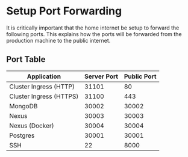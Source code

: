 # Setup Port Forwarding

It is critically important that the home internet be setup to forward the following ports. This explains how the ports will be forwarded from the production machine to the public internet.

## Port Table

| Application             | Server Port | Public Port |
|-------------------------|-------------|-------------|
| Cluster Ingress (HTTP)  | 31101       | 80          |
| Cluster Ingress (HTTPS) | 31100       | 443         |
| MongoDB                 | 30002       | 30002       |
 | Nexus                   | 30003       | 30003       |
| Nexus (Docker)          | 30004       | 30004       |
| Postgres                | 30001       | 30001       |
| SSH                     | 22          | 8000        | 